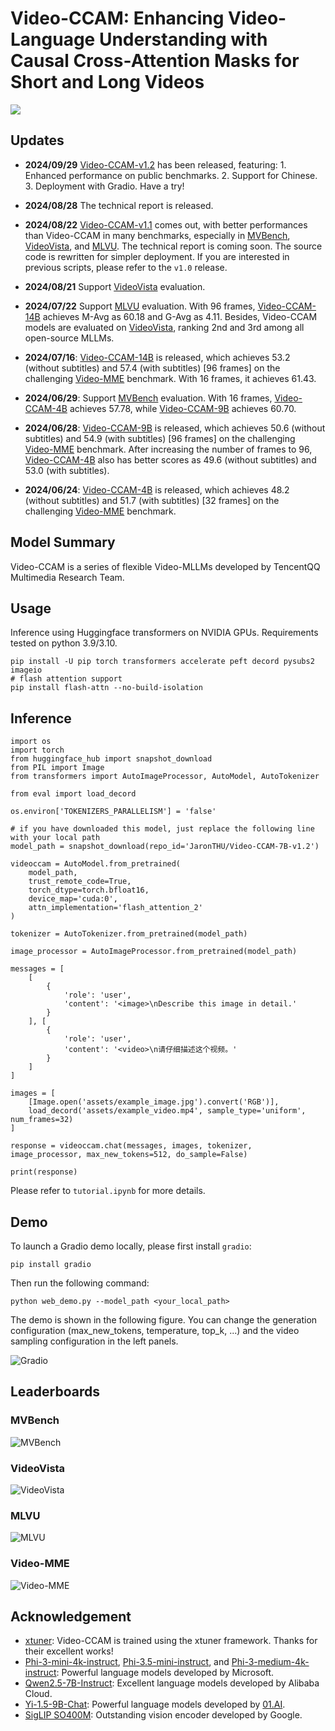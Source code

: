 # Video-CCAM: Enhancing Video-Language Understanding with Causal Cross-Attention Masks for Short and Long Videos

<a src="https://img.shields.io/badge/cs.CV-2305.06355-b31b1b?logo=arxiv&logoColor=red" href="https://arxiv.org/abs/2408.14023"> <img src="https://img.shields.io/badge/cs.CV-2408.14023-b31b1b?logo=arxiv&logoColor=red">
</a>

## Updates

- **2024/09/29** [Video-CCAM-v1.2](https://huggingface.co/collections/JaronTHU/video-ccam-v12-66f9221c5144a8d0c6b9602a) has been released, featuring: 1. Enhanced performance on public benchmarks. 2. Support for Chinese. 3. Deployment with Gradio. Have a try!

- **2024/08/28** The technical report is released.

- **2024/08/22** [Video-CCAM-v1.1](https://huggingface.co/collections/JaronTHU/video-ccam-v11-66c7325edd01a54c939df48b) comes out, with better performances than Video-CCAM in many benchmarks, especially in [MVBench](https://github.com/OpenGVLab/Ask-Anything/blob/main/video_chat2/MVBENCH.md), [VideoVista](https://videovista.github.io/), and [MLVU](https://github.com/JUNJIE99/MLVU). The technical report is coming soon. The source code is rewritten for simpler deployment. If you are interested in previous scripts, please refer to the `v1.0` release.

- **2024/08/21** Support [VideoVista](https://videovista.github.io/) evaluation.

- **2024/07/22** Support [MLVU](https://github.com/JUNJIE99/MLVU) evaluation. With 96 frames, [Video-CCAM-14B](https://huggingface.co/JaronTHU/Video-CCAM-14B) achieves M-Avg as 60.18 and G-Avg as 4.11. Besides, Video-CCAM models are evaluated on [VideoVista](https://videovista.github.io/), ranking 2nd and 3rd among all open-source MLLMs.

- **2024/07/16**: [Video-CCAM-14B](https://huggingface.co/JaronTHU/Video-CCAM-14B) is released, which achieves 53.2 (without subtitles) and 57.4 (with subtitles) [96 frames] on the challenging [Video-MME](https://video-mme.github.io/home_page.html) benchmark. With 16 frames, it achieves 61.43.

- **2024/06/29**: Support [MVBench](https://github.com/OpenGVLab/Ask-Anything/blob/main/video_chat2/MVBENCH.md) evaluation. With 16 frames, [Video-CCAM-4B](https://huggingface.co/JaronTHU/Video-CCAM-4B) achieves 57.78, while [Video-CCAM-9B](https://huggingface.co/JaronTHU/Video-CCAM-9B) achieves 60.70.

- **2024/06/28**: [Video-CCAM-9B](https://huggingface.co/JaronTHU/Video-CCAM-9B) is released, which achieves 50.6 (without subtitles) and 54.9 (with subtitles) [96 frames] on the challenging [Video-MME](https://video-mme.github.io/home_page.html) benchmark. After increasing the number of frames to 96, [Video-CCAM-4B](https://huggingface.co/JaronTHU/Video-CCAM-4B) also has better scores as 49.6 (without subtitles) and 53.0 (with subtitles).

- **2024/06/24**: [Video-CCAM-4B](https://huggingface.co/JaronTHU/Video-CCAM-4B) is released, which achieves 48.2 (without subtitles) and 51.7 (with subtitles) [32 frames] on the challenging [Video-MME](https://video-mme.github.io/home_page.html) benchmark.

## Model Summary

Video-CCAM is a series of flexible Video-MLLMs developed by TencentQQ Multimedia Research Team.

## Usage

Inference using Huggingface transformers on NVIDIA GPUs. Requirements tested on python 3.9/3.10.
```
pip install -U pip torch transformers accelerate peft decord pysubs2 imageio
# flash attention support
pip install flash-attn --no-build-isolation
```

## Inference

```
import os
import torch
from huggingface_hub import snapshot_download
from PIL import Image
from transformers import AutoImageProcessor, AutoModel, AutoTokenizer

from eval import load_decord

os.environ['TOKENIZERS_PARALLELISM'] = 'false'

# if you have downloaded this model, just replace the following line with your local path
model_path = snapshot_download(repo_id='JaronTHU/Video-CCAM-7B-v1.2')

videoccam = AutoModel.from_pretrained(
    model_path,
    trust_remote_code=True,
    torch_dtype=torch.bfloat16,
    device_map='cuda:0',
    attn_implementation='flash_attention_2'
)

tokenizer = AutoTokenizer.from_pretrained(model_path)

image_processor = AutoImageProcessor.from_pretrained(model_path)

messages = [
    [
        {
            'role': 'user',
            'content': '<image>\nDescribe this image in detail.'
        }
    ], [
        {
            'role': 'user',
            'content': '<video>\n请仔细描述这个视频。'
        }
    ]
]

images = [
    [Image.open('assets/example_image.jpg').convert('RGB')],
    load_decord('assets/example_video.mp4', sample_type='uniform', num_frames=32)
]

response = videoccam.chat(messages, images, tokenizer, image_processor, max_new_tokens=512, do_sample=False)

print(response)
```

Please refer to `tutorial.ipynb` for more details.

## Demo

To launch a Gradio demo locally, please first install `gradio`:
```
pip install gradio
```
Then run the following command:
```
python web_demo.py --model_path <your_local_path>
```

The demo is shown in the following figure. You can change the generation configuration (max_new_tokens, temperature, top_k, ...) and the video sampling configuration in the left panels.

![Gradio](assets/gradio_demo.png)

## Leaderboards

### MVBench

![MVBench](assets/mvbench_leaderboard_20240929.png)

### VideoVista

![VideoVista](assets/videovista_leaderboard_20240828.png)

### MLVU

![MLVU](assets/mlvu_leaderboard_20240829.png)

### Video-MME

![Video-MME](assets/videomme_leaderboard_20240716.png)

## Acknowledgement

* [xtuner](https://github.com/InternLM/xtuner): Video-CCAM is trained using the xtuner framework. Thanks for their excellent works!
* [Phi-3-mini-4k-instruct](https://huggingface.co/microsoft/Phi-3-mini-4k-instruct), [Phi-3.5-mini-instruct](https://huggingface.co/microsoft/Phi-3.5-mini-instruct), and [Phi-3-medium-4k-instruct](https://huggingface.co/microsoft/Phi-3-medium-4k-instruct): Powerful language models developed by Microsoft.
* [Qwen2.5-7B-Instruct](https://huggingface.co/Qwen/Qwen2.5-7B-Instruct): Excellent language models developed by Alibaba Cloud.
* [Yi-1.5-9B-Chat](https://huggingface.co/01-ai/Yi-1.5-9B-Chat): Powerful language models developed by [01.AI](https://www.lingyiwanwu.com/).
* [SigLIP SO400M](https://huggingface.co/google/siglip-so400m-patch14-384): Outstanding vision encoder developed by Google.
